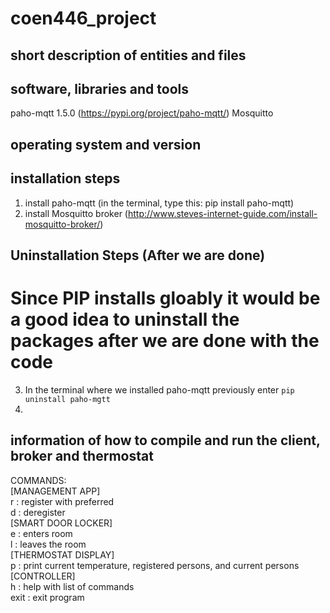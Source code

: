 # coen446_project

## short description of entities and files

## software, libraries and tools
paho-mqtt 1.5.0 (https://pypi.org/project/paho-mqtt/)
Mosquitto 

## operating system and version

## installation steps
1. install paho-mqtt (in the terminal, type this: pip install paho-mqtt)
2. install Mosquitto broker (http://www.steves-internet-guide.com/install-mosquitto-broker/)

## Uninstallation Steps (After we are done)
# Since PIP installs gloably it would be a good idea to uninstall the packages after we are done with the code
3. In the terminal where we installed paho-mqtt previously enter `pip uninstall paho-mgtt`
4. 

## information of how to compile and run the client, broker and thermostat


COMMANDS:  
[MANAGEMENT APP]  
r <name> <temp> : register <name> with preferred <temp>  
d <name> : deregister <name>  
[SMART DOOR LOCKER]  
e <name> : <name> enters room  
l <name> : <name> leaves the room  
[THERMOSTAT DISPLAY]  
p : print current temperature, registered persons, and current persons  
[CONTROLLER]  
h : help with list of commands  
exit : exit program  
